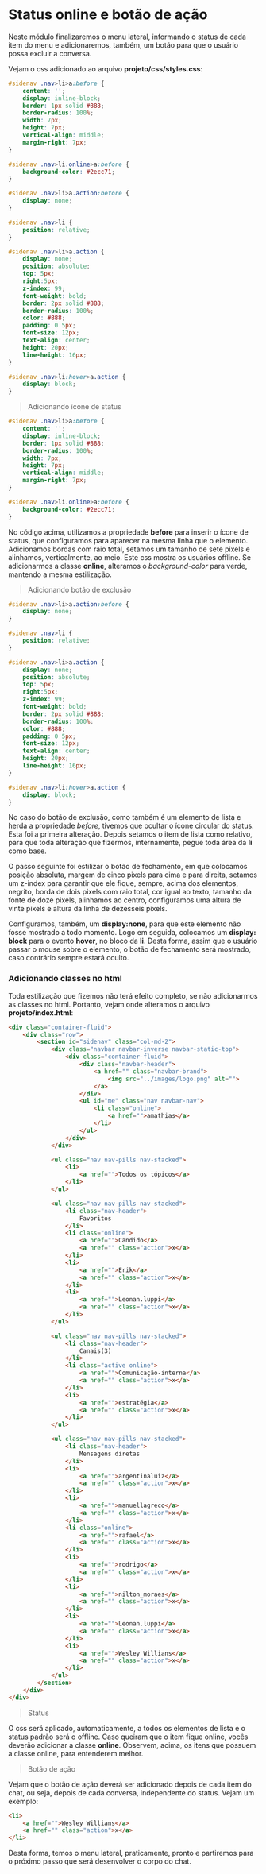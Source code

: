# Status online e botão de ação

Neste módulo finalizaremos o menu lateral, informando o status de cada item do menu e adicionaremos, também, um botão para que o usuário possa excluir a conversa.

Vejam o css adicionado ao arquivo **projeto/css/styles.css**:

```css
#sidenav .nav>li>a:before {
    content: '';
    display: inline-block;
    border: 1px solid #888;
    border-radius: 100%;
    width: 7px;
    height: 7px;
    vertical-align: middle;
    margin-right: 7px;
}

#sidenav .nav>li.online>a:before {
    background-color: #2ecc71;
}

#sidenav .nav>li>a.action:before {
    display: none;
}

#sidenav .nav>li {
    position: relative;
}

#sidenav .nav>li>a.action {
    display: none;
    position: absolute;
    top: 5px;
    right:5px;
    z-index: 99;
    font-weight: bold;
    border: 2px solid #888;
    border-radius: 100%;
    color: #888;
    padding: 0 5px;
    font-size: 12px;
    text-align: center;
    height: 20px;
    line-height: 16px;
}

#sidenav .nav>li:hover>a.action {
    display: block;
}
```

> Adicionando ícone de status

```css
#sidenav .nav>li>a:before {
    content: '';
    display: inline-block;
    border: 1px solid #888;
    border-radius: 100%;
    width: 7px;
    height: 7px;
    vertical-align: middle;
    margin-right: 7px;
}

#sidenav .nav>li.online>a:before {
    background-color: #2ecc71;
}
```

No código acima, utilizamos a propriedade **before** para inserir o ícone de status, que configuramos para aparecer na mesma linha que o elemento. Adicionamos bordas com raio total, setamos um tamanho de sete pixels e alinhamos, verticalmente, ao meio. Este css mostra os usuários offline. Se adicionarmos a classe **online**, alteramos o *background-color* para verde, mantendo a mesma estilização.

> Adicionando botão de exclusão

```css
#sidenav .nav>li>a.action:before {
    display: none;
}

#sidenav .nav>li {
    position: relative;
}

#sidenav .nav>li>a.action {
    display: none;
    position: absolute;
    top: 5px;
    right:5px;
    z-index: 99;
    font-weight: bold;
    border: 2px solid #888;
    border-radius: 100%;
    color: #888;
    padding: 0 5px;
    font-size: 12px;
    text-align: center;
    height: 20px;
    line-height: 16px;
}

#sidenav .nav>li:hover>a.action {
    display: block;
}
```

No caso do botão de exclusão, como também é um elemento de lista e herda a propriedade *before*, tivemos que ocultar o ícone circular do status. Esta foi a primeira alteração. Depois setamos o item de lista como relativo, para que toda alteração que fizermos, internamente, pegue toda área da **li** como base.

O passo seguinte foi estilizar o botão de fechamento, em que colocamos posição absoluta, margem de cinco pixels para cima e para direita, setamos um z-index para garantir que ele fique, sempre, acima dos elementos, negrito, borda de dois pixels com raio total, cor igual ao texto, tamanho da fonte de doze pixels, alinhamos ao centro, configuramos uma altura de vinte pixels e altura da linha de dezesseis pixels.

Configuramos, também, um **display:none**, para que este elemento não fosse mostrado a todo momento. Logo em seguida, colocamos um **display: block** para o evento **hover**, no bloco da **li**. Desta forma, assim que o usuário passar o mouse sobre o elemento, o botão de fechamento será mostrado, caso contrário sempre estará oculto.

### Adicionando classes no html

Toda estilização que fizemos não terá efeito completo, se não adicionarmos as classes no html. Portanto, vejam onde alteramos o arquivo **projeto/index.html**:

```html
<div class="container-fluid">
    <div class="row">
        <section id="sidenav" class="col-md-2">
            <div class="navbar navbar-inverse navbar-static-top">
                <div class="container-fluid">
                    <div class="navbar-header">
                        <a href="" class="navbar-brand">
                            <img src="../images/logo.png" alt="">
                        </a>
                    </div>
                    <ul id="me" class="nav navbar-nav">
                        <li class="online">
                            <a href="">amathias</a>
                        </li>
                    </ul>
                </div>
            </div>

            <ul class="nav nav-pills nav-stacked">
                <li>
                    <a href="">Todos os tópicos</a>
                </li>
            </ul>

            <ul class="nav nav-pills nav-stacked">
                <li class="nav-header">
                    Favoritos
                </li>
                <li class="online">
                    <a href="">Candido</a>
                    <a href="" class="action">x</a>
                </li>
                <li>
                    <a href="">Erik</a>
                    <a href="" class="action">x</a>
                </li>
                <li>
                    <a href="">Leonan.luppi</a>
                    <a href="" class="action">x</a>
                </li>
            </ul>

            <ul class="nav nav-pills nav-stacked">
                <li class="nav-header">
                    Canais(3)
                </li>
                <li class="active online">
                    <a href="">Comunicação-interna</a>
                    <a href="" class="action">x</a>
                </li>
                <li>
                    <a href="">estratégia</a>
                    <a href="" class="action">x</a>
                </li>
            </ul>

            <ul class="nav nav-pills nav-stacked">
                <li class="nav-header">
                    Mensagens diretas
                </li>
                <li>
                    <a href="">argentinaluiz</a>
                    <a href="" class="action">x</a>
                </li>
                <li>
                    <a href="">manuellagreco</a>
                    <a href="" class="action">x</a>
                </li>
                <li class="online">
                    <a href="">rafael</a>
                    <a href="" class="action">x</a>
                </li>
                <li>
                    <a href="">rodrigo</a>
                    <a href="" class="action">x</a>
                </li>
                <li>
                    <a href="">nilton_moraes</a>
                    <a href="" class="action">x</a>
                </li>
                <li>
                    <a href="">Leonan.luppi</a>
                    <a href="" class="action">x</a>
                </li>
                <li>
                    <a href="">Wesley Willians</a>
                    <a href="" class="action">x</a>
                </li>
            </ul>
        </section>
    </div>
</div>
```

> Status

O css será aplicado, automaticamente, a todos os elementos de lista e o status padrão será o offline. Caso queiram que o item fique online, vocês deverão adicionar a classe **online**. Observem, acima, os itens que possuem a classe online, para entenderem melhor.

> Botão de ação

Vejam que o botão de ação deverá ser adicionado depois de cada item do chat, ou seja, depois de cada conversa, independente do status. Vejam um exemplo:

```html
<li>
    <a href="">Wesley Willians</a>
    <a href="" class="action">x</a>
</li>
```

Desta forma, temos o menu lateral, praticamente, pronto e partiremos para o próximo passo que será desenvolver o corpo do chat.